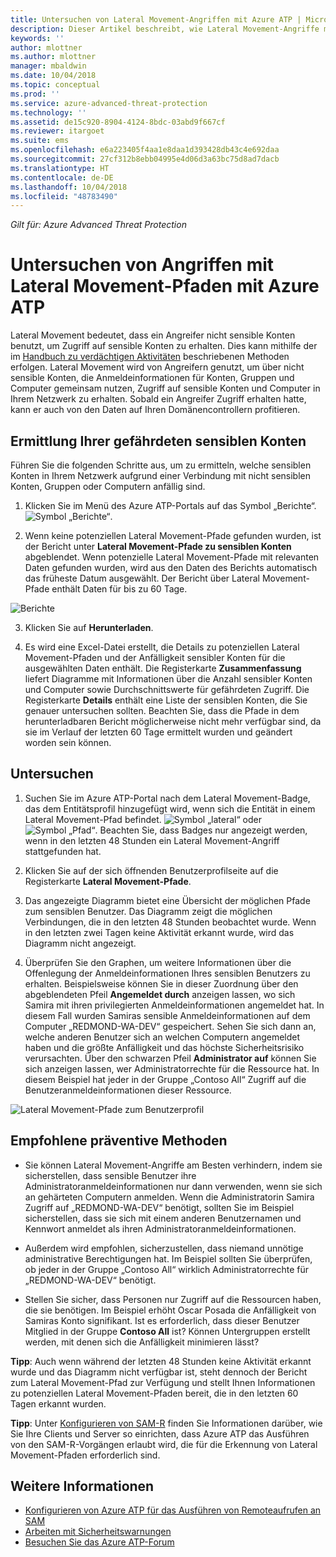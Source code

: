 ```yaml
---
title: Untersuchen von Lateral Movement-Angriffen mit Azure ATP | Microsoft-Dokumentation
description: Dieser Artikel beschreibt, wie Lateral Movement-Angriffe mit Azure Advanced Threat Protection (ATP) erkannt werden können.
keywords: ''
author: mlottner
ms.author: mlottner
manager: mbaldwin
ms.date: 10/04/2018
ms.topic: conceptual
ms.prod: ''
ms.service: azure-advanced-threat-protection
ms.technology: ''
ms.assetid: de15c920-8904-4124-8bdc-03abd9f667cf
ms.reviewer: itargoet
ms.suite: ems
ms.openlocfilehash: e6a223405f4aa1e8daa1d393428db43c4e692daa
ms.sourcegitcommit: 27cf312b8ebb04995e4d06d3a63bc75d8ad7dacb
ms.translationtype: HT
ms.contentlocale: de-DE
ms.lasthandoff: 10/04/2018
ms.locfileid: "48783490"
---
```

*Gilt für: Azure Advanced Threat Protection*

# <a name="investigating-lateral-movement-paths-with-azure-atp"></a>Untersuchen von Angriffen mit Lateral Movement-Pfaden mit Azure ATP


Lateral Movement bedeutet, dass ein Angreifer nicht sensible Konten benutzt, um Zugriff auf sensible Konten zu erhalten. Dies kann mithilfe der im [Handbuch zu verdächtigen Aktivitäten](suspicious-activity-guide.md) beschriebenen Methoden erfolgen. Lateral Movement wird von Angreifern genutzt, um über nicht sensible Konten, die Anmeldeinformationen für Konten, Gruppen und Computer gemeinsam nutzen, Zugriff auf sensible Konten und Computer in Ihrem Netzwerk zu erhalten. Sobald ein Angreifer Zugriff erhalten hatte, kann er auch von den Daten auf Ihren Domänencontrollern profitieren.


## <a name="discover-your-at-risk-sensitive-accounts"></a>Ermittlung Ihrer gefährdeten sensiblen Konten

Führen Sie die folgenden Schritte aus, um zu ermitteln, welche sensiblen Konten in Ihrem Netzwerk aufgrund einer Verbindung mit nicht sensiblen Konten, Gruppen oder Computern anfällig sind. 

1. Klicken Sie im Menü des Azure ATP-Portals auf das Symbol „Berichte“. ![Symbol „Berichte“](./media/atp-report-icon.png).

2. Wenn keine potenziellen Lateral Movement-Pfade gefunden wurden, ist der Bericht unter **Lateral Movement-Pfade zu sensiblen Konten** abgeblendet. Wenn potenzielle Lateral Movement-Pfade mit relevanten Daten gefunden wurden, wird aus den Daten des Berichts automatisch das früheste Datum ausgewählt. Der Bericht über Lateral Movement-Pfade enthält Daten für bis zu 60 Tage.

 ![Berichte](./media/reports.png)

3. Klicken Sie auf **Herunterladen**.

4. Es wird eine Excel-Datei erstellt, die Details zu potenziellen Lateral Movement-Pfaden und der Anfälligkeit sensibler Konten für die ausgewählten Daten enthält. Die Registerkarte **Zusammenfassung** liefert Diagramme mit Informationen über die Anzahl sensibler Konten und Computer sowie Durchschnittswerte für gefährdeten Zugriff. Die Registerkarte **Details** enthält eine Liste der sensiblen Konten, die Sie genauer untersuchen sollten. Beachten Sie, dass die Pfade in dem herunterladbaren Bericht möglicherweise nicht mehr verfügbar sind, da sie im Verlauf der letzten 60 Tage ermittelt wurden und geändert worden sein können.


## <a name="investigate"></a>Untersuchen



1. Suchen Sie im Azure ATP-Portal nach dem Lateral Movement-Badge, das dem Entitätsprofil hinzugefügt wird, wenn sich die Entität in einem Lateral Movement-Pfad befindet. ![Symbol „lateral“](./media/lateral-movement-icon.png) oder ![Symbol „Pfad“](./media/paths-icon.png). Beachten Sie, dass Badges nur angezeigt werden, wenn in den letzten 48 Stunden ein Lateral Movement-Angriff stattgefunden hat. 

2. Klicken Sie auf der sich öffnenden Benutzerprofilseite auf die Registerkarte **Lateral Movement-Pfade**. 

3. Das angezeigte Diagramm bietet eine Übersicht der möglichen Pfade zum sensiblen Benutzer. Das Diagramm zeigt die möglichen Verbindungen, die in den letzten 48 Stunden beobachtet wurde. Wenn in den letzten zwei Tagen keine Aktivität erkannt wurde, wird das Diagramm nicht angezeigt. 

4. Überprüfen Sie den Graphen, um weitere Informationen über die Offenlegung der Anmeldeinformationen Ihres sensiblen Benutzers zu erhalten. Beispielsweise können Sie in dieser Zuordnung über den abgeblendeten Pfeil **Angemeldet durch** anzeigen lassen, wo sich Samira mit ihren privilegierten Anmeldeinformationen angemeldet hat. In diesem Fall wurden Samiras sensible Anmeldeinformationen auf dem Computer „REDMOND-WA-DEV“ gespeichert. Sehen Sie sich dann an, welche anderen Benutzer sich an welchen Computern angemeldet haben und die größte Anfälligkeit und das höchste Sicherheitsrisiko verursachten. Über den schwarzen Pfeil **Administrator auf** können Sie sich anzeigen lassen, wer Administratorrechte für die Ressource hat. In diesem Beispiel hat jeder in der Gruppe „Contoso All“ Zugriff auf die Benutzeranmeldeinformationen dieser Ressource.  

 ![Lateral Movement-Pfade zum Benutzerprofil](media/user-profile-lateral-movement-paths.png)


## <a name="preventative-best-practices"></a>Empfohlene präventive Methoden

- Sie können Lateral Movement-Angriffe am Besten verhindern, indem sie sicherstellen, dass sensible Benutzer ihre Administratoranmeldeinformationen nur dann verwenden, wenn sie sich an gehärteten Computern anmelden. Wenn die Administratorin Samira Zugriff auf „REDMOND-WA-DEV“ benötigt, sollten Sie im Beispiel sicherstellen, dass sie sich mit einem anderen Benutzernamen und Kennwort anmeldet als ihren Administratoranmeldeinformationen.

- Außerdem wird empfohlen, sicherzustellen, dass niemand unnötige administrative Berechtigungen hat. Im Beispiel sollten Sie überprüfen, ob jeder in der Gruppe „Contoso All“ wirklich Administratorrechte für „REDMOND-WA-DEV“ benötigt.

- Stellen Sie sicher, dass Personen nur Zugriff auf die Ressourcen haben, die sie benötigen. Im Beispiel erhöht Oscar Posada die Anfälligkeit von Samiras Konto signifikant. Ist es erforderlich, dass dieser Benutzer Mitglied in der Gruppe **Contoso All** ist? Können Untergruppen erstellt werden, mit denen sich die Anfälligkeit minimieren lässt?

**Tipp**: Auch wenn während der letzten 48 Stunden keine Aktivität erkannt wurde und das Diagramm nicht verfügbar ist, steht dennoch der Bericht zum Lateral Movement-Pfad zur Verfügung und stellt Ihnen Informationen zu potenziellen Lateral Movement-Pfaden bereit, die in den letzten 60 Tagen erkannt wurden. 

**Tipp**: Unter [Konfigurieren von SAM-R](install-atp-step8-samr.md) finden Sie Informationen darüber, wie Sie Ihre Clients und Server so einrichten, dass Azure ATP das Ausführen von den SAM-R-Vorgängen erlaubt wird, die für die Erkennung von Lateral Movement-Pfaden erforderlich sind.


## <a name="see-also"></a>Weitere Informationen

- [Konfigurieren von Azure ATP für das Ausführen von Remoteaufrufen an SAM](install-atp-step8-samr.md)
- [Arbeiten mit Sicherheitswarnungen](working-with-suspicious-activities.md)
- [Besuchen Sie das Azure ATP-Forum](https://aka.ms/azureatpcommunity)